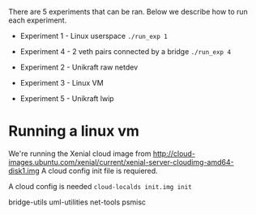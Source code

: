 There are 5 experiments that can be ran. Below we describe how to run each experiment.

* Experiment 1 - Linux userspace
`./run_exp 1`

* Experiment 4 - 2 veth pairs connected by a bridge
`./run_exp 4`

* Experiment 2 - Unikraft raw netdev

* Experiment 3 - Linux VM

* Experiment 5 - Unikraft lwip

# Running a linux vm
We're running the Xenial cloud image from http://cloud-images.ubuntu.com/xenial/current/xenial-server-cloudimg-amd64-disk1.img
A cloud config init file is requiered.

A cloud config is needed
`cloud-localds init.img init`

bridge-utils uml-utilities net-tools psmisc
